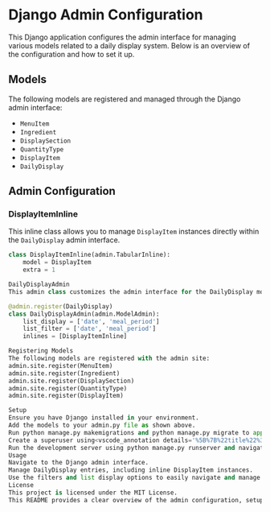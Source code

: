 # Django Admin Configuration

This Django application configures the admin interface for managing various models related to a daily display system. Below is an overview of the configuration and how to set it up.

## Models

The following models are registered and managed through the Django admin interface:

- `MenuItem`
- `Ingredient`
- `DisplaySection`
- `QuantityType`
- `DisplayItem`
- `DailyDisplay`

## Admin Configuration

### DisplayItemInline

This inline class allows you to manage `DisplayItem` instances directly within the `DailyDisplay` admin interface.

```python
class DisplayItemInline(admin.TabularInline):
    model = DisplayItem
    extra = 1

DailyDisplayAdmin
This admin class customizes the admin interface for the DailyDisplay model.

@admin.register(DailyDisplay)
class DailyDisplayAdmin(admin.ModelAdmin):
    list_display = ['date', 'meal_period']
    list_filter = ['date', 'meal_period']
    inlines = [DisplayItemInline]

Registering Models
The following models are registered with the admin site:
admin.site.register(MenuItem)
admin.site.register(Ingredient)
admin.site.register(DisplaySection)
admin.site.register(QuantityType)
admin.site.register(DisplayItem)

Setup
Ensure you have Django installed in your environment.
Add the models to your admin.py file as shown above.
Run python manage.py makemigrations and python manage.py migrate to apply any database changes.
Create a superuser using<vscode_annotation details='%5B%7B%22title%22%3A%22hardcoded-credentials%22%2C%22description%22%3A%22Embedding%20credentials%20in%20source%20code%20risks%20unauthorized%20access%22%7D%5D'> </vscode_annotation>python manage.py createsuperuser to access the admin interface.
Run the development server using python manage.py runserver and navigate to /admin to manage your models.
Usage
Navigate to the Django admin interface.
Manage DailyDisplay entries, including inline DisplayItem instances.
Use the filters and list display options to easily navigate and manage your data.
License
This project is licensed under the MIT License.
This README provides a clear overview of the admin configuration, setup instructions, and usage guidelines.
